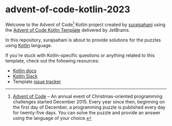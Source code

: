 # advent-of-code-kotlin-2023

Welcome to the Advent of Code[^aoc] Kotlin project created by [surajsahani][github] using the [Advent of Code Kotlin Template][template] delivered by JetBrains.

In this repository, surajsahani is about to provide solutions for the puzzles using [Kotlin][kotlin] language.

If you're stuck with Kotlin-specific questions or anything related to this template, check out the following resources:

- [Kotlin docs][docs]
- [Kotlin Slack][slack]
- Template [issue tracker][issues]


[^aoc]:
    [Advent of Code][aoc] – An annual event of Christmas-oriented programming challenges started December 2015.
    Every year since then, beginning on the first day of December, a programming puzzle is published every day for twenty-five days.
    You can solve the puzzle and provide an answer using the language of your choice.

[aoc]: https://adventofcode.com
[docs]: https://kotlinlang.org/docs/home.html
[github]: https://github.com/surajsahani
[issues]: https://github.com/kotlin-hands-on/advent-of-code-kotlin-template/issues
[kotlin]: https://kotlinlang.org
[slack]: https://surveys.jetbrains.com/s3/kotlin-slack-sign-up
[template]: https://github.com/kotlin-hands-on/advent-of-code-kotlin-template
